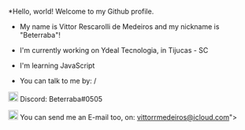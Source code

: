 *Hello, world! Welcome to my Github profile.
* My name is Vittor Rescarolli de Medeiros and my nickname is "Beterraba"!

* I'm currently working on Ydeal Tecnologia, in Tijucas - SC 

* I'm learning JavaScript

* You can talk to me by:  / 

<img src= "https://user-images.githubusercontent.com/89883547/213500904-fd15710a-d244-4fc6-9128-b0c6d1fced50.png" width= "20" height= "20"/> Discord: Beterraba#0505

<img src= "https://user-images.githubusercontent.com/89883547/213504596-916bef5e-2bcb-4ff9-9ae8-82f2b602c0f5.png" widht= "20" height= "20"/> You can send me an E-mail too, on: vittorrmedeiros@icloud.com">
